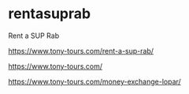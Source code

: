 # rentasuprab
Rent a SUP Rab

https://www.tony-tours.com/rent-a-sup-rab/

https://www.tony-tours.com/

https://www.tony-tours.com/money-exchange-lopar/
